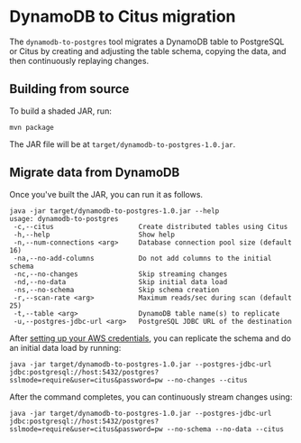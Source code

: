 # DynamoDB to Citus migration

The `dynamodb-to-postgres` tool migrates a DynamoDB table to PostgreSQL or Citus by creating and adjusting the table schema, copying the data, and then continuously replaying changes.

## Building from source

To build a shaded JAR, run:

```
mvn package
```

The JAR file will be at `target/dynamodb-to-postgres-1.0.jar`.

## Migrate data from DynamoDB

Once you've built the JAR, you can run it as follows.

```
java -jar target/dynamodb-to-postgres-1.0.jar --help
usage: dynamodb-to-postgres
 -c,--citus                     Create distributed tables using Citus
 -h,--help                      Show help
 -n,--num-connections <arg>     Database connection pool size (default 16)
 -na,--no-add-columns           Do not add columns to the initial schema
 -nc,--no-changes               Skip streaming changes
 -nd,--no-data                  Skip initial data load
 -ns,--no-schema                Skip schema creation
 -r,--scan-rate <arg>           Maximum reads/sec during scan (default 25)
 -t,--table <arg>               DynamoDB table name(s) to replicate
 -u,--postgres-jdbc-url <arg>   PostgreSQL JDBC URL of the destination
```

After [setting up your AWS credentials](http://docs.aws.amazon.com/sdk-for-java/v1/developer-guide/credentials.html#credentials-default), you can replicate the schema and do an initial data load by running:

```
java -jar target/dynamodb-to-postgres-1.0.jar --postgres-jdbc-url jdbc:postgresql://host:5432/postgres?sslmode=require&user=citus&password=pw --no-changes --citus
```

After the command completes, you can continuously stream changes using:

```
java -jar target/dynamodb-to-postgres-1.0.jar --postgres-jdbc-url jdbc:postgresql://host:5432/postgres?sslmode=require&user=citus&password=pw --no-schema --no-data --citus
```
